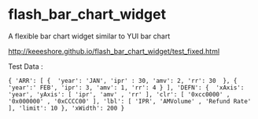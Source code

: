 flash_bar_chart_widget
======================

A flexible bar chart widget similar to YUI bar chart

http://keeeshore.github.io/flash_bar_chart_widget/test_fixed.html

Test Data :

`{
'ARR': [
  { 
    'year': 'JAN',
    'ipr' : 30,
    'amv': 2,
    'rr': 30 
   },
  {
    'year':' FEB',
    'ipr': 3,
    'amv': 1,
    'rr': 4
    }
  ],
 'DEFN': { 
  'xAxis': 'year',
  'yAxis': [ 'ipr', 'amv' , 'rr' ],
  'clr': [ '0xcc0000' , '0x000000' , '0xCCCC00' ],
  'lbl': [ 'IPR', 'AMVolume' , 'Refund Rate' ],
  'limit': 10
  },
  'xWidth': 200
 }`
